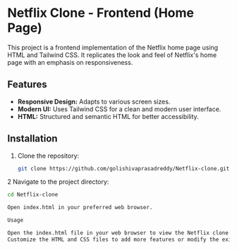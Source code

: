 # Netflix Clone - Frontend (Home Page)

This project is a frontend implementation of the Netflix home page using HTML and Tailwind CSS. It replicates the look and feel of Netflix's home page with an emphasis on responsiveness.

## Features

- **Responsive Design:** Adapts to various screen sizes.
- **Modern UI:** Uses Tailwind CSS for a clean and modern user interface.
- **HTML:** Structured and semantic HTML for better accessibility.

## Installation

1. Clone the repository:
   ```bash
   git clone https://github.com/golishivaprasadreddy/Netflix-clone.git.
   
 2 Navigate to the project directory:
   ```bash
   cd Netflix-clone

Open index.html in your preferred web browser.

Usage

Open the index.html file in your web browser to view the Netflix clone home page.
Customize the HTML and CSS files to add more features or modify the existing design.
